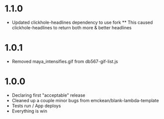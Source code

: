 # 1.1.0

* Updated clickhole-headlines dependency to use fork
** This caused clickhole-headlines to return both more & better headlines

# 1.0.1

* Removed maya_intensifies.gif from db567-gif-list.js

# 1.0.0

* Declaring first "acceptable" release
* Cleaned up a couple minor bugs from emckean/blank-lambda-template
* Tests run / App deploys
* Everything is win
